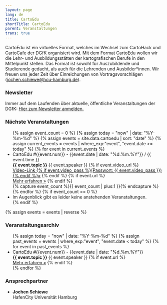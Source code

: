 ```yaml
---
layout: page
lang: de
title: CartoEdu
shortTitle: CartoEdu
parent: Veranstaltungen
trans: true
---
```


CartoEdu ist ein virtuelles Format, welches im Wechsel zum CartoHack und CartoCafe der DGfK organisiert wird. Mit dem Format CartoEdu wollen wir die Lehr- und Ausbildungsstätten der kartografischen Berufe in den Mittelpunkt stellen. Das Format ist sowohl für Auszubildende und Studierende gedacht, als auch für die Lehrenden und Ausbilder*innen. Wir freuen uns jeder Zeit über Einreichungen von Vortragsvorschlägen (<a href="mailto:jochen.schiewe@hcu-hamburg.de">jochen.schiewe@hcu-hamburg.de</a>).

### Newsletter
Immer auf dem Laufenden über aktuelle, öffentliche Veranstaltungen der DGfK: <a href="https://newsletter.dgfk.net">Hier zum Newsletter anmelden.</a>

### Nächste Veranstaltungen
<ul class="eventlist">
{% assign event_count = 0 %}
{% assign today = "now" | date: "%Y-%m-%d" %}
{% assign events = site.data.cartoedu | sort: "date" %}
{% assign current_events = events | where_exp:"event", "event.date >= today" %}
{% for event in current_events %}
  <li>
    CartoEdu #{{event.num}} - {{event.date | date: "%d.%m.%Y"}} / {{ event.time }}<br />
    <strong>{{ event.topic }}</strong>
    {{ event.speaker }}
    {% if event.video_url %}<br />
    <a href="{{event.video_url}}" class="btn">Video-Link {% if event.video_pass %}(Passwort: {{ event.video_pass }}) {% endif %}&raquo;</a>
    {% endif %}
    {% if event.url %}<br />
    <a href="{{event.url}}" class="btn">Mehr erfahren &raquo;</a>
    {% endif %}
  </li>
  {% capture event_count %}{{ event_count | plus:1 }}{% endcapture %}
{% endfor %}
{% if event_count == 0 %}
  <li>Im Augenblick gibt es leider keine anstehenden Veranstaltungen.</li>
{% endif %}
</ul>

{% assign events = events | reverse %}

### Veranstaltungsarchiv
<ul class="eventlist">
{% assign today = "now" | date: "%Y-%m-%d" %}
{% assign past_events = events | where_exp:"event", "event.date < today" %}
{% for event in past_events %}
  <li>
    CartoEdu #{{event.num}} - {{event.date | date: "%d.%m.%Y"}}<br />
    <strong>{{ event.topic }}</strong>
    {{ event.speaker }}
    {% if event.url %}<br />
    <a href="{{event.url}}" class="btn">Mehr erfahren &raquo;</a>
    {% endif %}
  </li>
{% endfor %}
</ul>

### Ansprechpartner

- __Jochen Schiewe__<br />HafenCity Universität Hamburg